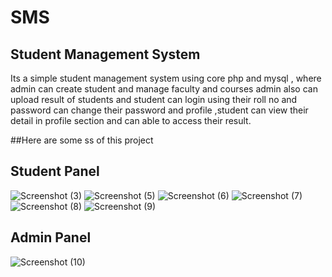 # SMS
## Student Management System
Its a simple student management system using core php and mysql , where admin can create student and manage faculty and courses admin also can upload result of students and student can login using their roll no and password can change their password and profile ,student can view their detail in profile section and can able to access their result.

##Here are some ss of this project
## Student Panel
![Screenshot (3)](https://user-images.githubusercontent.com/108226202/231738665-406f3160-9517-421c-bcde-bc5520ed25d8.png)
![Screenshot (5)](https://user-images.githubusercontent.com/108226202/231738698-285c37f7-3973-4341-9fa1-2037716c8284.png)
![Screenshot (6)](https://user-images.githubusercontent.com/108226202/231738703-4e95a0e0-7af3-43bc-99f0-a7a718730155.png)
![Screenshot (7)](https://user-images.githubusercontent.com/108226202/231738706-e55ad060-150e-474a-8115-4659dfeda331.png)
![Screenshot (8)](https://user-images.githubusercontent.com/108226202/231738712-1df252f4-9708-4a27-887a-953bcecd39fd.png)
![Screenshot (9)](https://user-images.githubusercontent.com/108226202/231738714-a4111d56-1a52-4d56-a072-49cf68448c9d.png)
## Admin Panel
![Screenshot (10)](https://user-images.githubusercontent.com/108226202/231738718-f463b542-0c96-4da1-bf5c-cf2b1fd064cd.png)

